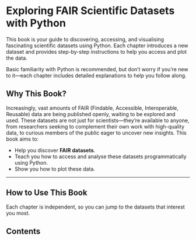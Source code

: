 # Exploring FAIR Scientific Datasets with Python

This book is your guide to discovering, accessing, and visualising fascinating scientific datasets using Python. Each chapter introduces a new dataset and provides step-by-step instructions to help you access and plot the data.

Basic familiarity with Python is recommended, but don’t worry if you’re new to it—each chapter includes detailed explanations to help you follow along.


## Why This Book?

Increasingly, vast amounts of FAIR (Findable, Accessible, Interoperable, Reusable) data are being published openly, waiting to be explored and used. These datasets are not just for scientists—they’re available to anyone, from researchers seeking to complement their own work with high-quality data, to curious members of the public eager to uncover new insights. This book aims to:
- Help you discover **FAIR datasets**.
- Teach you how to access and analyse these datasets programmatically using Python.
- Show you how to plot these data.

---

## How to Use This Book

Each chapter is independent, so you can jump to the datasets that interest you most.

## Contents

```{tableofcontents}
```
